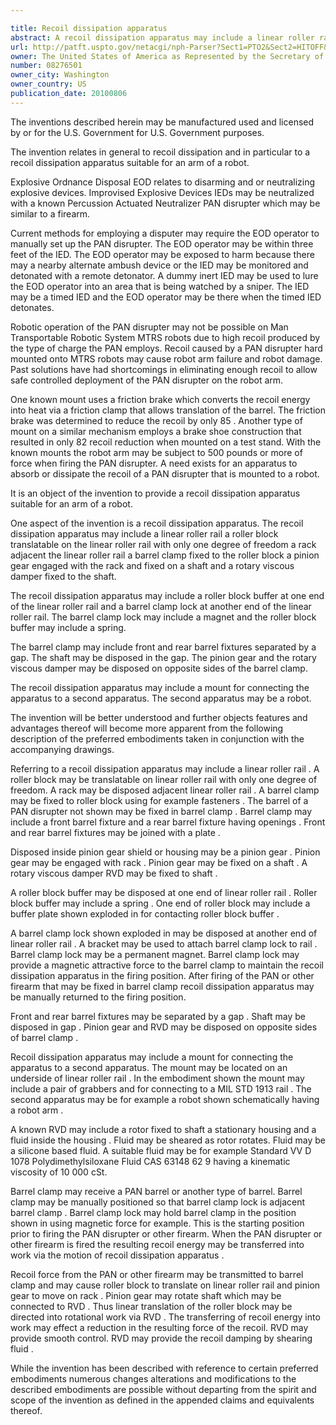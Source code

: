 ```yaml
---

title: Recoil dissipation apparatus
abstract: A recoil dissipation apparatus may include a linear roller rail and a roller block that is translatable on the linear roller rail with only one degree of freedom. A gear rack may be located adjacent the linear roller rail. A barrel clamp may be fixed to the roller block. A pinion gear may engage the gear rack. The pinion gear may be fixed on a shaft. The shaft may have a rotary viscous damper fixed at one end. The recoil force from a barrel fixed in the barrel clamp may cause translation of the roller block and dissipation of the recoil force by the rotary viscous damper.
url: http://patft.uspto.gov/netacgi/nph-Parser?Sect1=PTO2&Sect2=HITOFF&p=1&u=%2Fnetahtml%2FPTO%2Fsearch-adv.htm&r=1&f=G&l=50&d=PALL&S1=08276501&OS=08276501&RS=08276501
owner: The United States of America as Represented by the Secretary of the Army
number: 08276501
owner_city: Washington
owner_country: US
publication_date: 20100806
---
```

The inventions described herein may be manufactured used and licensed by or for the U.S. Government for U.S. Government purposes.

The invention relates in general to recoil dissipation and in particular to a recoil dissipation apparatus suitable for an arm of a robot.

Explosive Ordnance Disposal EOD relates to disarming and or neutralizing explosive devices. Improvised Explosive Devices IEDs may be neutralized with a known Percussion Actuated Neutralizer PAN disrupter which may be similar to a firearm.

Current methods for employing a disputer may require the EOD operator to manually set up the PAN disrupter. The EOD operator may be within three feet of the IED. The EOD operator may be exposed to harm because there may a nearby alternate ambush device or the IED may be monitored and detonated with a remote detonator. A dummy inert IED may be used to lure the EOD operator into an area that is being watched by a sniper. The IED may be a timed IED and the EOD operator may be there when the timed IED detonates.

Robotic operation of the PAN disrupter may not be possible on Man Transportable Robotic System MTRS robots due to high recoil produced by the type of charge the PAN employs. Recoil caused by a PAN disrupter hard mounted onto MTRS robots may cause robot arm failure and robot damage. Past solutions have had shortcomings in eliminating enough recoil to allow safe controlled deployment of the PAN disrupter on the robot arm.

One known mount uses a friction brake which converts the recoil energy into heat via a friction clamp that allows translation of the barrel. The friction brake was determined to reduce the recoil by only 85 . Another type of mount on a similar mechanism employs a brake shoe construction that resulted in only 82 recoil reduction when mounted on a test stand. With the known mounts the robot arm may be subject to 500 pounds or more of force when firing the PAN disrupter. A need exists for an apparatus to absorb or dissipate the recoil of a PAN disrupter that is mounted to a robot.

It is an object of the invention to provide a recoil dissipation apparatus suitable for an arm of a robot.

One aspect of the invention is a recoil dissipation apparatus. The recoil dissipation apparatus may include a linear roller rail a roller block translatable on the linear roller rail with only one degree of freedom a rack adjacent the linear roller rail a barrel clamp fixed to the roller block a pinion gear engaged with the rack and fixed on a shaft and a rotary viscous damper fixed to the shaft.

The recoil dissipation apparatus may include a roller block buffer at one end of the linear roller rail and a barrel clamp lock at another end of the linear roller rail. The barrel clamp lock may include a magnet and the roller block buffer may include a spring.

The barrel clamp may include front and rear barrel fixtures separated by a gap. The shaft may be disposed in the gap. The pinion gear and the rotary viscous damper may be disposed on opposite sides of the barrel clamp.

The recoil dissipation apparatus may include a mount for connecting the apparatus to a second apparatus. The second apparatus may be a robot.

The invention will be better understood and further objects features and advantages thereof will become more apparent from the following description of the preferred embodiments taken in conjunction with the accompanying drawings.

Referring to a recoil dissipation apparatus may include a linear roller rail . A roller block may be translatable on linear roller rail with only one degree of freedom. A rack may be disposed adjacent linear roller rail . A barrel clamp may be fixed to roller block using for example fasteners . The barrel of a PAN disrupter not shown may be fixed in barrel clamp . Barrel clamp may include a front barrel fixture and a rear barrel fixture having openings . Front and rear barrel fixtures may be joined with a plate .

Disposed inside pinion gear shield or housing may be a pinion gear . Pinion gear may be engaged with rack . Pinion gear may be fixed on a shaft . A rotary viscous damper RVD may be fixed to shaft .

A roller block buffer may be disposed at one end of linear roller rail . Roller block buffer may include a spring . One end of roller block may include a buffer plate shown exploded in for contacting roller block buffer .

A barrel clamp lock shown exploded in may be disposed at another end of linear roller rail . A bracket may be used to attach barrel clamp lock to rail . Barrel clamp lock may be a permanent magnet. Barrel clamp lock may provide a magnetic attractive force to the barrel clamp to maintain the recoil dissipation apparatus in the firing position. After firing of the PAN or other firearm that may be fixed in barrel clamp recoil dissipation apparatus may be manually returned to the firing position.

Front and rear barrel fixtures may be separated by a gap . Shaft may be disposed in gap . Pinion gear and RVD may be disposed on opposite sides of barrel clamp .

Recoil dissipation apparatus may include a mount for connecting the apparatus to a second apparatus. The mount may be located on an underside of linear roller rail . In the embodiment shown the mount may include a pair of grabbers and for connecting to a MIL STD 1913 rail . The second apparatus may be for example a robot shown schematically having a robot arm .

A known RVD may include a rotor fixed to shaft a stationary housing and a fluid inside the housing . Fluid may be sheared as rotor rotates. Fluid may be a silicone based fluid. A suitable fluid may be for example Standard VV D 1078 Polydimethylsiloxane Fluid CAS 63148 62 9 having a kinematic viscosity of 10 000 cSt.

Barrel clamp may receive a PAN barrel or another type of barrel. Barrel clamp may be manually positioned so that barrel clamp lock is adjacent barrel clamp . Barrel clamp lock may hold barrel clamp in the position shown in using magnetic force for example. This is the starting position prior to firing the PAN disrupter or other firearm. When the PAN disrupter or other firearm is fired the resulting recoil energy may be transferred into work via the motion of recoil dissipation apparatus .

Recoil force from the PAN or other firearm may be transmitted to barrel clamp and may cause roller block to translate on linear roller rail and pinion gear to move on rack . Pinion gear may rotate shaft which may be connected to RVD . Thus linear translation of the roller block may be directed into rotational work via RVD . The transferring of recoil energy into work may effect a reduction in the resulting force of the recoil. RVD may provide smooth control. RVD may provide the recoil damping by shearing fluid .

While the invention has been described with reference to certain preferred embodiments numerous changes alterations and modifications to the described embodiments are possible without departing from the spirit and scope of the invention as defined in the appended claims and equivalents thereof.

